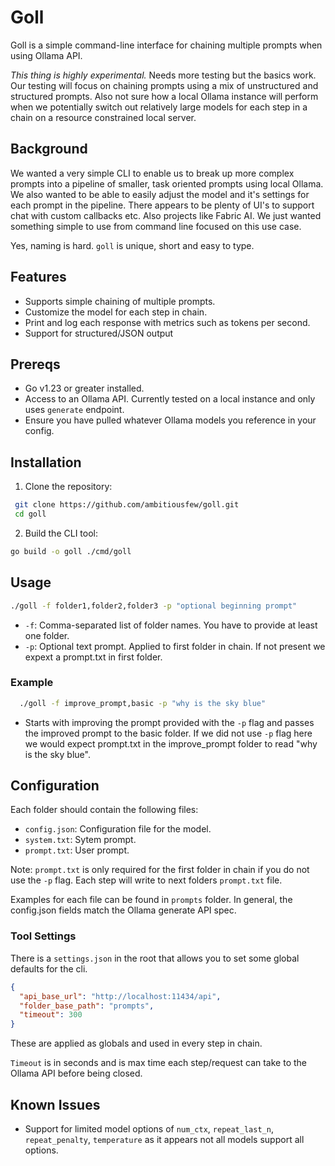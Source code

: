 # Goll

Goll is a simple command-line interface for chaining multiple prompts when using Ollama API.

*This thing is highly experimental.* Needs more testing but the basics work.  Our testing will focus on chaining prompts using a mix of unstructured and structured prompts.  Also not sure how a local Ollama instance will perform when we potentially switch out relatively large models for each step in a chain on a resource constrained local server.

## Background

 We wanted a very simple CLI to enable us to break up more complex prompts into a pipeline of smaller, task oriented prompts using local Ollama. We also wanted to be able to easily adjust the model and it's settings for each prompt in the pipeline.  There appears to be plenty of UI's to support chat with custom callbacks etc.  Also projects like Fabric AI.  We just wanted something simple to use from command line focused on this use case.

 Yes, naming is hard. `goll` is unique, short and easy to type.

## Features

- Supports simple chaining of multiple prompts.
- Customize the model for each step in chain.
- Print and log each response with metrics such as tokens per second.
- Support for structured/JSON output

## Prereqs

- Go v1.23 or greater installed.
- Access to an Ollama API.  Currently tested on a local instance and only uses `generate` endpoint.
- Ensure you have pulled whatever Ollama models you reference in your config.  

## Installation

1. Clone the repository:
  
  ```sh
   git clone https://github.com/ambitiousfew/goll.git
   cd goll
  ```

2. Build the CLI tool:

  ```sh
  go build -o goll ./cmd/goll
  ```

## Usage

  ```sh
  ./goll -f folder1,folder2,folder3 -p "optional beginning prompt"
  ```

- `-f`: Comma-separated list of folder names.  You have to provide at least one folder.
- `-p`: Optional text prompt.  Applied to first folder in chain.  If not present we expext a prompt.txt in first folder.

### Example

```sh
  ./goll -f improve_prompt,basic -p "why is the sky blue"
```

- Starts with improving the prompt provided with the `-p` flag and passes the improved prompt to the basic folder.  If we did not use `-p` flag here we would expect prompt.txt in the improve_prompt folder to read "why is the sky blue".

## Configuration

Each folder should contain the following files:

- `config.json`: Configuration file for the model.
- `system.txt`: Sytem prompt.
- `prompt.txt`: User prompt.

Note:  `prompt.txt` is only required for the first folder in chain if you do not use the `-p` flag.  Each step will write to next folders `prompt.txt` file.

Examples for each file can be found in `prompts` folder.  In general, the config.json fields match the Ollama generate API spec.  

### Tool Settings

There is a `settings.json` in the root that allows you to set some global defaults for the cli.

```json
{
  "api_base_url": "http://localhost:11434/api",
  "folder_base_path": "prompts",
  "timeout": 300
}
```

These are applied as globals and used in every step in chain.  

`Timeout` is in seconds and is max time each step/request can take to the Ollama API before being closed.

## Known Issues

- Support for limited model options of `num_ctx`, `repeat_last_n`, `repeat_penalty`, `temperature` as it appears not all models support all options.
